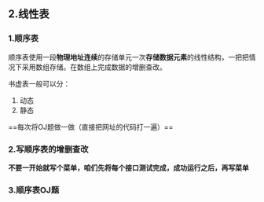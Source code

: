 ## 2.线性表

### 1.顺序表

顺序表使用一段**物理地址连续**的存储单元一次**存储数据元素**的线性结构，一把把情况下采用数组存储。在数组上完成数据的增删查改。

书虚表一般可以分：

1. 动态
2. 静态

==每次将OJ题做一做（直接把网址的代码打一遍）==

### 2.写顺序表的增删查改

**不要一开始就写个菜单，咱们先将每个接口测试完成，成功运行之后，再写菜单**

### 3.顺序表OJ题




